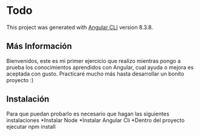 # Todo

This project was generated with [Angular CLI](https://github.com/angular/angular-cli) version 8.3.8.

## Más Información

Bienvenidos, este es mi primer ejercicio que realizo mientras pongo a prueba los conocimientos aprendidos con Angular, cual ayuda o mejora es aceptada con gusto. Practicaré mucho más hasta desarrollar un bonito proyecto :)

## Instalación

Para que puedan probarlo es necesario que hagan las siguientes instalaciones
  *Instalar Node
  *Instalar Angular Cli
  *Dentro del proyecto ejecutar npm install

